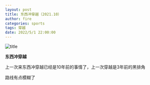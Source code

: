 ```yaml
---
layout: post
title: 东西冲穿越（2021.10）
author: fire
categories: sports 
tags: 穿越
date: 2022/5/1 22:00:00
---
```


![title](https://image.sideproject.cn/titlex/titlex_107.jpg)

**东西冲穿越**

上一次来东西冲穿越已经是10年前的事情了，上一次穿越是3年前的黑排角

路线有点模糊了

